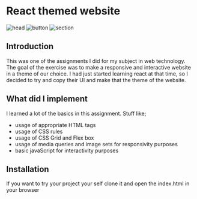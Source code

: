 # React themed website
![head](./website_heading.png)
![button](./article_button.png)
![section](./article_section.png)

## Introduction
This was one of the assignments I did for my subject in web technology.
The goal of the exercise was to make a responsive and interactive 
website in a theme of our choice. I had just started learning react at that
time, so I decided to try and copy their UI and make that the theme of the website.
## What did I implement
I learned a lot of the basics in this assignment. Stuff like;
* usage of appropriate HTML tags
* usage of CSS rules
* usage of CSS Grid and Flex box
* usage of media queries and image sets for responsivity purposes
* basic javaScript for interactivity purposes

## Installation
If you want to try your project your self clone it and open the index.html
in your browser

